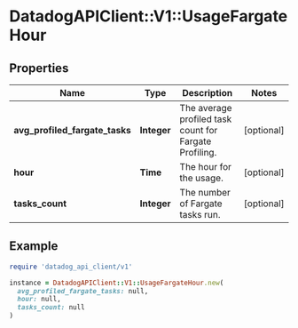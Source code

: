 # DatadogAPIClient::V1::UsageFargateHour

## Properties

| Name                           | Type        | Description                                            | Notes      |
| ------------------------------ | ----------- | ------------------------------------------------------ | ---------- |
| **avg_profiled_fargate_tasks** | **Integer** | The average profiled task count for Fargate Profiling. | [optional] |
| **hour**                       | **Time**    | The hour for the usage.                                | [optional] |
| **tasks_count**                | **Integer** | The number of Fargate tasks run.                       | [optional] |

## Example

```ruby
require 'datadog_api_client/v1'

instance = DatadogAPIClient::V1::UsageFargateHour.new(
  avg_profiled_fargate_tasks: null,
  hour: null,
  tasks_count: null
)
```
